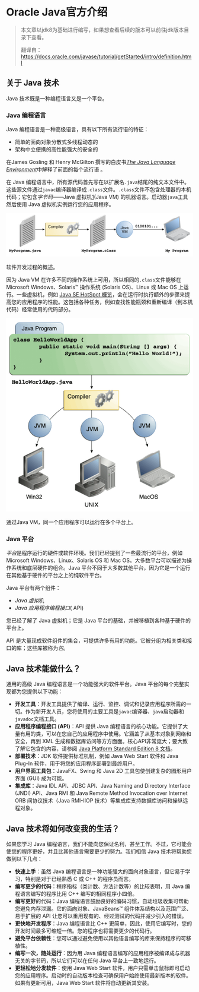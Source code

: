 # Oracle Java官方介绍

> 本文章以jdk8为基础进行编写，如果想查看后续的版本可以前往jdk版本目录下查看。
>
> 翻译自：https://docs.oracle.com/javase/tutorial/getStarted/intro/definition.html

## 关于 Java 技术

Java 技术既是一种编程语言又是一个平台。

### Java 编程语言

Java 编程语言是一种高级语言，具有以下所有流行语的特征：

- 简单的面向对象分散式多线程动态的
- 架构中立便携的高性能强大的安全的

在James Gosling 和 Henry McGilton 撰写的白皮书[*The Java Language Environment*](http://www.oracle.com/technetwork/java/langenv-140151.html)中解释了前面的每个流行语 。

在 Java 编程语言中，所有源代码首先写在以扩展名`.java`结尾的纯文本文件中。这些源文件通过`javac`编译器编译成`.class`文件。`.class`文件不包含处理器的本机代码；它包含*字节码*——Java 虚拟机[1](https://docs.oracle.com/javase/tutorial/getStarted/intro/definition.html#FOOT)(Java VM) 的机器语言。启动器`java`工具然后使用 Java 虚拟机实例运行您的应用程序。

![该图显示了在计算机上运行的 MyProgram.java、编译器、MyProgram.class、Java VM 和我的程序。](./assets/getStarted-compiler.gif)



软件开发过程的概述。

因为 Java VM 在许多不同的操作系统上可用，所以相同的`.class`文件能够在 Microsoft Windows、Solaris™ 操作系统 (Solaris OS)、Linux 或 Mac OS 上运行。一些虚拟机，例如 [Java SE HotSpot 概览](http://www.oracle.com/technetwork/java/javase/tech/index-jsp-136373.html)，会在运行时执行额外的步骤来提高您的应用程序的性能。这包括各种任务，例如查找性能瓶颈和重新编译（到本机代码）经常使用的代码部分。

![该图显示了用于 Win32、Solaris OS/Linux 和 Mac OS 的源代码、编译器和 Java VM](./assets/helloWorld.gif)



通过Java VM，同一个应用程序可以运行在多个平台上。

### Java 平台

*平台*是程序运行的硬件或软件环境。我们已经提到了一些最流行的平台，例如 Microsoft Windows、Linux、Solaris OS 和 Mac OS。大多数平台可以描述为操作系统和底层硬件的组合。Java 平台不同于大多数其他平台，因为它是一个运行在其他基于硬件的平台之上的纯软件平台。

Java 平台有两个组件：

- *Java 虚拟*机
- *Java 应用程序编程接口*( API)

您已经了解了 Java 虚拟机；它是 Java 平台的基础，并被移植到各种基于硬件的平台上。

API 是大量现成软件组件的集合，可提供许多有用的功能。它被分组为相关类和接口的库；这些库被称为*包*。

## Java 技术能做什么？

通用的高级 Java 编程语言是一个功能强大的软件平台。Java 平台的每个完整实现都为您提供以下功能：

- **开发工具**：开发工具提供了编译、运行、监控、调试和记录应用程序所需的一切。作为新开发人员，您将使用的主要工具是`javac`编译器、`java`启动器和`javadoc`文档工具。
- **应用程序编程接口 (API)**：API 提供 Java 编程语言的核心功能。它提供了大量有用的类，可以在您自己的应用程序中使用。它涵盖了从基本对象到网络和安全，再到 XML 生成和数据库访问等方方面面。核心API非常庞大；要大致了解它包含的内容，请参阅 [Java Platform Standard Edition 8 文档](https://docs.oracle.com/javase/8/docs/index.html)。
- **部署技术**：JDK 软件提供标准机制，例如 Java Web Start 软件和 Java Plug-In 软件，用于将您的应用程序部署到最终用户。
- **用户界面工具包**：JavaFX、Swing 和 Java 2D 工具包使创建复杂的图形用户界面 (GUI) 成为可能。
- **集成库**：Java IDL API、JDBC API、Java Naming and Directory Interface (JNDI) API、Java RMI 和 Java Remote Method Invocation over Internet ORB 间协议技术（Java RMI-IIOP 技术）等集成库支持数据库访问和操纵远程对象。

## Java 技术将如何改变我的生活？

如果您学习 Java 编程语言，我们不能向您保证名利，甚至工作。不过，它可能会使您的程序更好，并且比其他语言需要更少的努力。我们相信 Java 技术将帮助您做到以下几点：

- **快速上手**：虽然 Java 编程语言是一种功能强大的面向对象语言，但它易于学习，特别是对于已经熟悉 C 或 C++ 的程序员而言。
- **编写更少的代码**：程序指标（类计数、方法计数等）的比较表明，用 Java 编程语言编写的程序比用 C++ 编写的相同程序小四倍。
- **编写更好**的代码：Java 编程语言鼓励良好的编码习惯，自动垃圾收集可帮助您避免内存泄漏。它的面向对象、JavaBeans™ 组件体系结构以及范围广泛、易于扩展的 API 让您可以重用现有的、经过测试的代码并减少引入的错误。
- **更快地开发程序**：Java 编程语言比 C++ 更简单，因此，使用它编写时，您的开发时间最多可缩短一倍。您的程序也将需要更少的代码行。
- **避免平台依赖性**：您可以通过避免使用以其他语言编写的库来保持程序的可移植性。
- **编写一次，随处运行**：因为用 Java 编程语言编写的应用程序被编译成与机器无关的字节码，所以它们可以在任何 Java 平台上一致地运行。
- **更轻松地分发软件**：使用 Java Web Start 软件，用户只需单击鼠标即可启动您的应用程序。启动时的自动版本检查可确保用户始终使用最新版本的软件。如果有更新可用，Java Web Start 软件将自动更新其安装。
